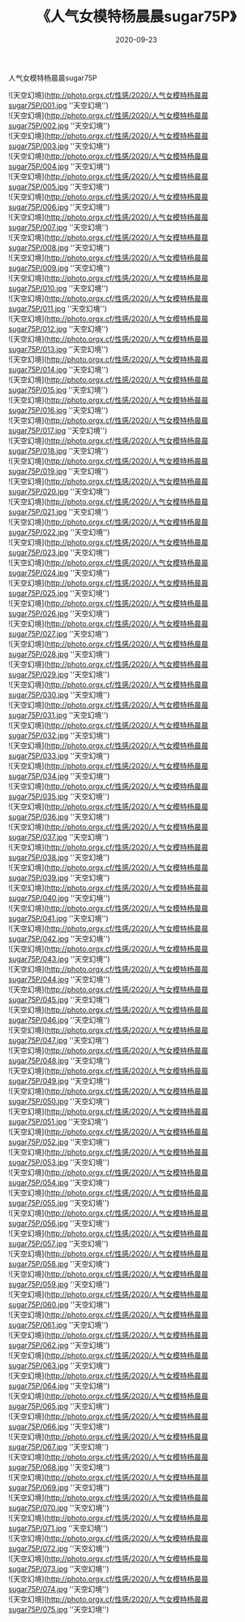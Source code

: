 ﻿---
layout: post
title:  《人气女模特杨晨晨sugar75P》
date:   2020-09-23
image: http://photo.orgx.cf/性感/2020/人气女模特杨晨晨sugar75P/000.jpg
categories: [美女, 性感, 泳衣]
---

人气女模特杨晨晨sugar75P



![天空幻境](http://photo.orgx.cf/性感/2020/人气女模特杨晨晨sugar75P/001.jpg ''天空幻境'') <br>
![天空幻境](http://photo.orgx.cf/性感/2020/人气女模特杨晨晨sugar75P/002.jpg ''天空幻境'') <br>
![天空幻境](http://photo.orgx.cf/性感/2020/人气女模特杨晨晨sugar75P/003.jpg ''天空幻境'') <br>
![天空幻境](http://photo.orgx.cf/性感/2020/人气女模特杨晨晨sugar75P/004.jpg ''天空幻境'') <br>
![天空幻境](http://photo.orgx.cf/性感/2020/人气女模特杨晨晨sugar75P/005.jpg ''天空幻境'') <br>
![天空幻境](http://photo.orgx.cf/性感/2020/人气女模特杨晨晨sugar75P/006.jpg ''天空幻境'') <br>
![天空幻境](http://photo.orgx.cf/性感/2020/人气女模特杨晨晨sugar75P/007.jpg ''天空幻境'') <br>
![天空幻境](http://photo.orgx.cf/性感/2020/人气女模特杨晨晨sugar75P/008.jpg ''天空幻境'') <br>
![天空幻境](http://photo.orgx.cf/性感/2020/人气女模特杨晨晨sugar75P/009.jpg ''天空幻境'') <br>
![天空幻境](http://photo.orgx.cf/性感/2020/人气女模特杨晨晨sugar75P/010.jpg ''天空幻境'') <br>
![天空幻境](http://photo.orgx.cf/性感/2020/人气女模特杨晨晨sugar75P/011.jpg ''天空幻境'') <br>
![天空幻境](http://photo.orgx.cf/性感/2020/人气女模特杨晨晨sugar75P/012.jpg ''天空幻境'') <br>
![天空幻境](http://photo.orgx.cf/性感/2020/人气女模特杨晨晨sugar75P/013.jpg ''天空幻境'') <br>
![天空幻境](http://photo.orgx.cf/性感/2020/人气女模特杨晨晨sugar75P/014.jpg ''天空幻境'') <br>
![天空幻境](http://photo.orgx.cf/性感/2020/人气女模特杨晨晨sugar75P/015.jpg ''天空幻境'') <br>
![天空幻境](http://photo.orgx.cf/性感/2020/人气女模特杨晨晨sugar75P/016.jpg ''天空幻境'') <br>
![天空幻境](http://photo.orgx.cf/性感/2020/人气女模特杨晨晨sugar75P/017.jpg ''天空幻境'') <br>
![天空幻境](http://photo.orgx.cf/性感/2020/人气女模特杨晨晨sugar75P/018.jpg ''天空幻境'') <br>
![天空幻境](http://photo.orgx.cf/性感/2020/人气女模特杨晨晨sugar75P/019.jpg ''天空幻境'') <br>
![天空幻境](http://photo.orgx.cf/性感/2020/人气女模特杨晨晨sugar75P/020.jpg ''天空幻境'') <br>
![天空幻境](http://photo.orgx.cf/性感/2020/人气女模特杨晨晨sugar75P/021.jpg ''天空幻境'') <br>
![天空幻境](http://photo.orgx.cf/性感/2020/人气女模特杨晨晨sugar75P/022.jpg ''天空幻境'') <br>
![天空幻境](http://photo.orgx.cf/性感/2020/人气女模特杨晨晨sugar75P/023.jpg ''天空幻境'') <br>
![天空幻境](http://photo.orgx.cf/性感/2020/人气女模特杨晨晨sugar75P/024.jpg ''天空幻境'') <br>
![天空幻境](http://photo.orgx.cf/性感/2020/人气女模特杨晨晨sugar75P/025.jpg ''天空幻境'') <br>
![天空幻境](http://photo.orgx.cf/性感/2020/人气女模特杨晨晨sugar75P/026.jpg ''天空幻境'') <br>
![天空幻境](http://photo.orgx.cf/性感/2020/人气女模特杨晨晨sugar75P/027.jpg ''天空幻境'') <br>
![天空幻境](http://photo.orgx.cf/性感/2020/人气女模特杨晨晨sugar75P/028.jpg ''天空幻境'') <br>
![天空幻境](http://photo.orgx.cf/性感/2020/人气女模特杨晨晨sugar75P/029.jpg ''天空幻境'') <br>
![天空幻境](http://photo.orgx.cf/性感/2020/人气女模特杨晨晨sugar75P/030.jpg ''天空幻境'') <br>
![天空幻境](http://photo.orgx.cf/性感/2020/人气女模特杨晨晨sugar75P/031.jpg ''天空幻境'') <br>
![天空幻境](http://photo.orgx.cf/性感/2020/人气女模特杨晨晨sugar75P/032.jpg ''天空幻境'') <br>
![天空幻境](http://photo.orgx.cf/性感/2020/人气女模特杨晨晨sugar75P/033.jpg ''天空幻境'') <br>
![天空幻境](http://photo.orgx.cf/性感/2020/人气女模特杨晨晨sugar75P/034.jpg ''天空幻境'') <br>
![天空幻境](http://photo.orgx.cf/性感/2020/人气女模特杨晨晨sugar75P/035.jpg ''天空幻境'') <br>
![天空幻境](http://photo.orgx.cf/性感/2020/人气女模特杨晨晨sugar75P/036.jpg ''天空幻境'') <br>
![天空幻境](http://photo.orgx.cf/性感/2020/人气女模特杨晨晨sugar75P/037.jpg ''天空幻境'') <br>
![天空幻境](http://photo.orgx.cf/性感/2020/人气女模特杨晨晨sugar75P/038.jpg ''天空幻境'') <br>
![天空幻境](http://photo.orgx.cf/性感/2020/人气女模特杨晨晨sugar75P/039.jpg ''天空幻境'') <br>
![天空幻境](http://photo.orgx.cf/性感/2020/人气女模特杨晨晨sugar75P/040.jpg ''天空幻境'') <br>
![天空幻境](http://photo.orgx.cf/性感/2020/人气女模特杨晨晨sugar75P/041.jpg ''天空幻境'') <br>
![天空幻境](http://photo.orgx.cf/性感/2020/人气女模特杨晨晨sugar75P/042.jpg ''天空幻境'') <br>
![天空幻境](http://photo.orgx.cf/性感/2020/人气女模特杨晨晨sugar75P/043.jpg ''天空幻境'') <br>
![天空幻境](http://photo.orgx.cf/性感/2020/人气女模特杨晨晨sugar75P/044.jpg ''天空幻境'') <br>
![天空幻境](http://photo.orgx.cf/性感/2020/人气女模特杨晨晨sugar75P/045.jpg ''天空幻境'') <br>
![天空幻境](http://photo.orgx.cf/性感/2020/人气女模特杨晨晨sugar75P/046.jpg ''天空幻境'') <br>
![天空幻境](http://photo.orgx.cf/性感/2020/人气女模特杨晨晨sugar75P/047.jpg ''天空幻境'') <br>
![天空幻境](http://photo.orgx.cf/性感/2020/人气女模特杨晨晨sugar75P/048.jpg ''天空幻境'') <br>
![天空幻境](http://photo.orgx.cf/性感/2020/人气女模特杨晨晨sugar75P/049.jpg ''天空幻境'') <br>
![天空幻境](http://photo.orgx.cf/性感/2020/人气女模特杨晨晨sugar75P/050.jpg ''天空幻境'') <br>
![天空幻境](http://photo.orgx.cf/性感/2020/人气女模特杨晨晨sugar75P/051.jpg ''天空幻境'') <br>
![天空幻境](http://photo.orgx.cf/性感/2020/人气女模特杨晨晨sugar75P/052.jpg ''天空幻境'') <br>
![天空幻境](http://photo.orgx.cf/性感/2020/人气女模特杨晨晨sugar75P/053.jpg ''天空幻境'') <br>
![天空幻境](http://photo.orgx.cf/性感/2020/人气女模特杨晨晨sugar75P/054.jpg ''天空幻境'') <br>
![天空幻境](http://photo.orgx.cf/性感/2020/人气女模特杨晨晨sugar75P/055.jpg ''天空幻境'') <br>
![天空幻境](http://photo.orgx.cf/性感/2020/人气女模特杨晨晨sugar75P/056.jpg ''天空幻境'') <br>
![天空幻境](http://photo.orgx.cf/性感/2020/人气女模特杨晨晨sugar75P/057.jpg ''天空幻境'') <br>
![天空幻境](http://photo.orgx.cf/性感/2020/人气女模特杨晨晨sugar75P/058.jpg ''天空幻境'') <br>
![天空幻境](http://photo.orgx.cf/性感/2020/人气女模特杨晨晨sugar75P/059.jpg ''天空幻境'') <br>
![天空幻境](http://photo.orgx.cf/性感/2020/人气女模特杨晨晨sugar75P/060.jpg ''天空幻境'') <br>
![天空幻境](http://photo.orgx.cf/性感/2020/人气女模特杨晨晨sugar75P/061.jpg ''天空幻境'') <br>
![天空幻境](http://photo.orgx.cf/性感/2020/人气女模特杨晨晨sugar75P/062.jpg ''天空幻境'') <br>
![天空幻境](http://photo.orgx.cf/性感/2020/人气女模特杨晨晨sugar75P/063.jpg ''天空幻境'') <br>
![天空幻境](http://photo.orgx.cf/性感/2020/人气女模特杨晨晨sugar75P/064.jpg ''天空幻境'') <br>
![天空幻境](http://photo.orgx.cf/性感/2020/人气女模特杨晨晨sugar75P/065.jpg ''天空幻境'') <br>
![天空幻境](http://photo.orgx.cf/性感/2020/人气女模特杨晨晨sugar75P/066.jpg ''天空幻境'') <br>
![天空幻境](http://photo.orgx.cf/性感/2020/人气女模特杨晨晨sugar75P/067.jpg ''天空幻境'') <br>
![天空幻境](http://photo.orgx.cf/性感/2020/人气女模特杨晨晨sugar75P/068.jpg ''天空幻境'') <br>
![天空幻境](http://photo.orgx.cf/性感/2020/人气女模特杨晨晨sugar75P/069.jpg ''天空幻境'') <br>
![天空幻境](http://photo.orgx.cf/性感/2020/人气女模特杨晨晨sugar75P/070.jpg ''天空幻境'') <br>
![天空幻境](http://photo.orgx.cf/性感/2020/人气女模特杨晨晨sugar75P/071.jpg ''天空幻境'') <br>
![天空幻境](http://photo.orgx.cf/性感/2020/人气女模特杨晨晨sugar75P/072.jpg ''天空幻境'') <br>
![天空幻境](http://photo.orgx.cf/性感/2020/人气女模特杨晨晨sugar75P/073.jpg ''天空幻境'') <br>
![天空幻境](http://photo.orgx.cf/性感/2020/人气女模特杨晨晨sugar75P/074.jpg ''天空幻境'') <br>
![天空幻境](http://photo.orgx.cf/性感/2020/人气女模特杨晨晨sugar75P/075.jpg ''天空幻境'') <br>